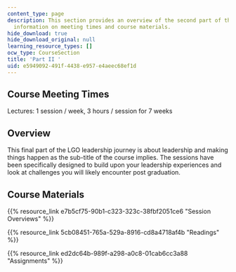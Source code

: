 ```yaml
---
content_type: page
description: This section provides an overview of the second part of the course and
  information on meeting times and course materials.
hide_download: true
hide_download_original: null
learning_resource_types: []
ocw_type: CourseSection
title: 'Part II '
uid: e5949092-491f-4438-e957-e4aeec68ef1d
---
```


Course Meeting Times
--------------------

Lectures: 1 session / week, 3 hours / session for 7 weeks

Overview
--------

This final part of the LGO leadership journey is about leadership and making things happen as the sub-title of the course implies. The sessions have been specifically designed to build upon your leadership experiences and look at challenges you will likely encounter post graduation.

Course Materials
----------------

{{% resource_link e7b5cf75-90b1-c323-323c-38fbf2051ce6 "Session Overviews" %}}

{{% resource_link 5cb08451-765a-529a-8916-cd8a4718af4b "Readings" %}}

{{% resource_link ed2dc64b-989f-a298-a0c8-01cab6cc3a88 "Assignments" %}}